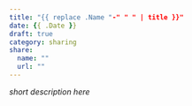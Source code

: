 ```yaml
---
title: "{{ replace .Name "-" " " | title }}"
date: {{ .Date }}
draft: true
category: sharing
share:
  name: ""
  url: ""
---
```


*short description here*
